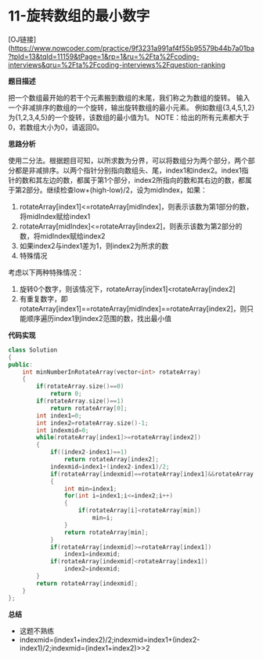 # 11-旋转数组的最小数字

[OJ链接](https://www.nowcoder.com/practice/9f3231a991af4f55b95579b44b7a01ba?tpId=13&tqId=11159&tPage=1&rp=1&ru=%2Fta%2Fcoding-interviews&qru=%2Fta%2Fcoding-interviews%2Fquestion-ranking

**题目描述**

把一个数组最开始的若干个元素搬到数组的末尾，我们称之为数组的旋转。 输入一个非减排序的数组的一个旋转，输出旋转数组的最小元素。 例如数组{3,4,5,1,2}为{1,2,3,4,5}的一个旋转，该数组的最小值为1。 NOTE：给出的所有元素都大于0，若数组大小为0，请返回0。

**思路分析**

使用二分法。根据题目可知，以所求数为分界，可以将数组分为两个部分，两个部分都是非减排序。以两个指针分别指向数组头、尾，index1和index2。index1指针的数和其左边的数，都属于第1个部分，index2所指向的数和其右边的数，都属于第2部分。继续检查low+(high-low)/2，设为midIndex，如果：

1. rotateArray[index1]<=rotateArray[midIndex]，则表示该数为第1部分的数，将midIndex赋给index1
2. rotateArray[midIndex]<=rotateArray[index2]，则表示该数为第2部分的数，将midIndex赋给index2
3. 如果index2与index1差为1，则index2为所求的数
4. 特殊情况

考虑以下两种特殊情况：

1. 旋转0个数字，则该情况下，rotateArray[index1]<rotateArray[index2]
2. 有重复数字，即rotateArray[index1]==rotateArray[midIndex]==rotateArray[index2]，则只能顺序遍历index1到index2范围的数，找出最小值

**代码实现**

```c++
class Solution 
{
public:
    int minNumberInRotateArray(vector<int> rotateArray) 
    {
        if(rotateArray.size()==0)
            return 0;
        if(rotateArray.size()==1)
            return rotateArray[0];
        int index1=0;
        int index2=rotateArray.size()-1;
        int indexmid=0;
        while(rotateArray[index1]>=rotateArray[index2])
        {
            if((index2-index1)==1)
                return rotateArray[index2];
            indexmid=index1+(index2-index1)/2;
            if(rotateArray[indexmid]==rotateArray[index1]&&rotateArray[indexmid]==rotateArray[index2])
            {
                int min=index1;
                for(int i=index1;i<=index2;i++)
                {
                    if(rotateArray[i]<rotateArray[min])
                        min=i;
                }
                return rotateArray[min];
            }
            if(rotateArray[indexmid]>=rotateArray[index1])
                index1=indexmid;
            if(rotateArray[indexmid]<rotateArray[index1])
                index2=indexmid;
        }
        return rotateArray[indexmid];
    }
};
```

**总结**

* 这题不熟练
* indexmid=(index1+index2)/2;indexmid=index1+(index2-index1)/2;indexmid=(index1+index2)>>2


